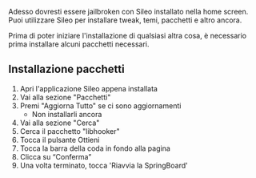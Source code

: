 Adesso dovresti essere jailbroken con Sileo installato nella home screen. Puoi utilizzare Sileo per installare <router-link to="/faq/#what-are-tweaks">tweak</router-link>, temi, pacchetti e altro ancora.

Prima di poter iniziare l'installazione di qualsiasi altra cosa, è necessario prima installare alcuni pacchetti necessari.

## Installazione pacchetti

1. Apri l'applicazione Sileo appena installata
1. Vai alla sezione "Pacchetti"
1. Premi "Aggiorna Tutto" se ci sono aggiornamenti
    - Non installarli ancora
1. Vai alla sezione "Cerca"
1. Cerca il pacchetto "libhooker"
1. Tocca il pulsante Ottieni
1. Tocca la barra della coda in fondo alla pagina
1. Clicca su “Conferma”
1. Una volta terminato, tocca 'Riavvia la SpringBoard'